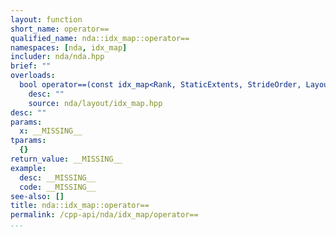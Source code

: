 ```yaml
---
layout: function
short_name: operator==
qualified_name: nda::idx_map::operator==
namespaces: [nda, idx_map]
includer: nda/nda.hpp
brief: ""
overloads:
  bool operator==(const idx_map<Rank, StaticExtents, StrideOrder, LayoutProp> & x)  const:
    desc: ""
    source: nda/layout/idx_map.hpp
desc: ""
params:
  x: __MISSING__
tparams:
  {}
return_value: __MISSING__
example:
  desc: __MISSING__
  code: __MISSING__
see-also: []
title: nda::idx_map::operator==
permalink: /cpp-api/nda/idx_map/operator==
...
```


